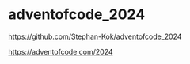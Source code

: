 # adventofcode_2024

https://github.com/Stephan-Kok/adventofcode_2024

https://adventofcode.com/2024
